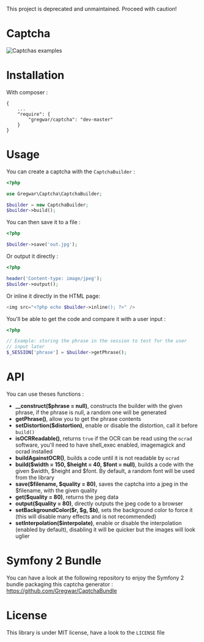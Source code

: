 This project is deprecated and unmaintained. Proceed with caution!

Captcha
=======

![Captchas examples](http://gregwar.com/captchas.png)


Installation
============

With composer :

```
{
    ...
    "require": {
        "gregwar/captcha": "dev-master"
    }
}
```

Usage
=====

You can create a captcha with the `CaptchaBuilder` :

```php
<?php

use Gregwar\Captcha\CaptchaBuilder;

$builder = new CaptchaBuilder;
$builder->build();
```

You can then save it to a file :

```php
<?php

$builder->save('out.jpg');
```

Or output it directly :

```php
<?php

header('Content-type: image/jpeg');
$builder->output();
```

Or inline it directly in the HTML page:

```php
<img src="<?php echo $builder->inline(); ?>" />
```

You'll be able to get the code and compare it with a user input :

```php
<?php

// Example: storing the phrase in the session to test for the user 
// input later
$_SESSION['phrase'] = $builder->getPhrase();
```

API
===

You can use theses functions :

* **__construct($phrase = null)**, constructs the builder with the given phrase, if the phrase is null, a random one will be generated
* **getPhrase()**, allow you to get the phrase contents
* **setDistortion($distortion)**, enable or disable the distortion, call it before `build()`
* **isOCRReadable()**, returns `true` if the OCR can be read using the `ocrad` software, you'll need to have shell_exec enabled, imagemagick and ocrad installed
* **buildAgainstOCR()**, builds a code until it is not readable by `ocrad`
* **build($width = 150, $height = 40, $font = null)**, builds a code with the given $width, $height and $font. By default, a random font will be used from the library
* **save($filename, $quality = 80)**, saves the captcha into a jpeg in the $filename, with the given quality
* **get($quality = 80)**, returns the jpeg data
* **output($quality = 80)**, directly outputs the jpeg code to a browser
* **setBackgroundColor($r, $g, $b)**, sets the background color to force it (this will disable many effects and is not recommended)
* **setInterpolation($interpolate)**, enable or disable the interpolation (enabled by default), disabling it will be quicker but the images will look uglier

Symfony 2 Bundle
================

You can have a look at the following repository to enjoy the Symfony 2 bundle packaging this captcha generator :
https://github.com/Gregwar/CaptchaBundle

License
=======

This library is under MIT license, have a look to the `LICENSE` file
